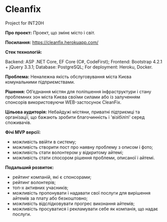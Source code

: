 # Cleanfix
Project for INT20H

**Про проект:** Проект, що змінє місто і світ.

**Посилання:** https://cleanfix.herokuapp.com/

**Стек технологій:**

Backend: ASP .NET Core, EF Core (C#, CodeFirst);
Frontend: Bootstrap 4.2.1 + jQuery 3.3.1;
Database: PostgreSQL;
For deployment: Heroku, Docker.

**Проблема:**
Неналежна якість обслуговування міста Києва комунальними підприємствами.

**Рішення:**
Об’єднання містян для поліпшення інфраструктури і стану проблемних зон міста Києва своїми силами або із залученням спонсорів використовуючи WEB-застосунок CleanFix.

**Цільова аудиторія:**
Небайдужі містяни, приватні підтриємці та організації, що бажають зробити благочинність і 'візібіліті' серед споживачів.

**Фічі MVP версії:**
- можливість ввійти в систему;
- можливість створити пост про наявну проблему з описом і фото;
- можливість стати волонтером у відкритому айтемі;
- можливість стати спосором рішення проблеми, описаної і айтемі.

**Подальший розвиток:**
- рейтинг компаній, які є спонсорами;
- рейтинг волонтерів;
- топ-х активних учасників;
- можливість пропонувати і надавати свої послуги для вирішення айтемів за плату або безкоштовно;
- можливість відслідковувати прогрес виконання айтемів;
- можливість просуватися і рекламувати себе як компанія, що надає послуги.
